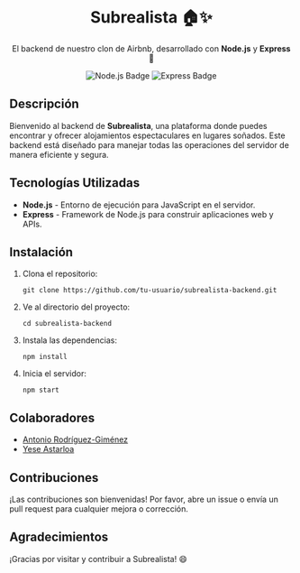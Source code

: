 

<html lang="en">
<head>
  <meta charset="UTF-8">
  <meta name="viewport" content="width=device-width, initial-scale=1.0">
</head>
<body>

<h1 align="center">Subrealista 🏠✨</h1>
<p align="center">El backend de nuestro clon de Airbnb, desarrollado con <strong>Node.js</strong> y <strong>Express</strong> 🚀</p>

<p align="center">
  <img src="https://img.shields.io/badge/Node.js-v14.17.0-green" alt="Node.js Badge">
  <img src="https://img.shields.io/badge/Express-v4.17.1-lightgrey" alt="Express Badge">
</p>

<h2>Descripción</h2>
<p>Bienvenido al backend de <strong>Subrealista</strong>, una plataforma donde puedes encontrar y ofrecer alojamientos espectaculares en lugares soñados. Este backend está diseñado para manejar todas las operaciones del servidor de manera eficiente y segura.</p>

<h2>Tecnologías Utilizadas</h2>
<ul>
  <li><strong>Node.js</strong> - Entorno de ejecución para JavaScript en el servidor.</li>
  <li><strong>Express</strong> - Framework de Node.js para construir aplicaciones web y APIs.</li>
</ul>

<h2>Instalación</h2>
<ol>
  <li>Clona el repositorio:
    <pre><code>git clone https://github.com/tu-usuario/subrealista-backend.git</code></pre>
  </li>
  <li>Ve al directorio del proyecto:
    <pre><code>cd subrealista-backend</code></pre>
  </li>
  <li>Instala las dependencias:
    <pre><code>npm install</code></pre>
  </li>
  <li>Inicia el servidor:
    <pre><code>npm start</code></pre>
  </li>
</ol>

<h2>Colaboradores</h2>
<ul>
  <li><a href="https://www.linkedin.com/in/antoniorg-dev/" target="_blank">Antonio Rodríguez-Giménez</a></li>
  <li><a href="https://www.linkedin.com/in/yese-astarloa/" target="_blank">Yese Astarloa</a></li>
</ul>

<h2>Contribuciones</h2>
<p>¡Las contribuciones son bienvenidas! Por favor, abre un issue o envía un pull request para cualquier mejora o corrección.</p>

<h2>Agradecimientos</h2>
<p>¡Gracias por visitar y contribuir a Subrealista! 😄</p>

</body>
</html>
